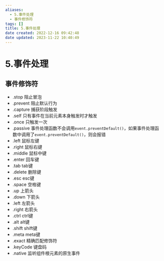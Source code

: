 ```yaml
---
aliases:
  - 5.事件处理
  - 事件修饰符
tags: []
title: 5.事件处理
date created: 2022-12-16 09:42:48
date updated: 2023-11-22 10:40:49
---
```


# 5.事件处理

## 事件修饰符

- .stop 阻止冒泡
- .prevent 阻止默认行为
- .capture 捕获阶段触发
- .self 只有事件在当前元素本身触发时才触发
- .once 只触发一次
- .passive 事件处理函数不会调用`event.preventDefault()`，如果事件处理函数中调用了`event.preventDefault()`，则会报错
- .left 鼠标左键
- .right 鼠标右键
- .middle 鼠标中键
- .enter 回车键
- .tab tab键
- .delete 删除键
- .esc esc键
- .space 空格键
- .up 上箭头
- .down 下箭头
- .left 左箭头
- .right 右箭头
- .ctrl ctrl键
- .alt alt键
- .shift shift键
- .meta meta键
- .exact 精确匹配修饰符
- .keyCode 键盘码
- .native 监听组件根元素的原生事件
